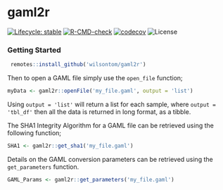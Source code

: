 # gaml2r

[![Lifecycle: stable](https://img.shields.io/badge/lifecycle-stable-brightgreen.svg)](https://lifecycle.r-lib.org/articles/stages.html#stable) [![R-CMD-check](https://github.com/wilsontom/gaml2r/workflows/R-CMD-check/badge.svg)](https://github.com/wilsontom/gaml2r/actions) [![codecov](https://codecov.io/gh/wilsontom/gaml2r/branch/master/graph/badge.svg?token=NHwjPwgbAR)](https://codecov.io/gh/wilsontom/gaml2r) ![License](https://img.shields.io/badge/license-GNU%20GPL%20v3.0-blue.svg "GNU GPL v3.0")

### Getting Started

``` r
 remotes::install_github('wilsontom/gaml2r')
```

Then to open a GAML file simply use the `open_file` function;

``` r
myData <- gaml2r::openFile('my_file.gaml', output = 'list')
```

Using `output = 'list'` will return a list for each sample, where `output = 'tbl_df'` then all the data is returned in long format, as a tibble.

The SHA1 Integrity Algorithm for a GAML file can be retrieved using the following function;

``` r
SHA1 <- gaml2r::get_sha1('my_file.gaml')  
```

Details on the GAML conversion parameters can be retrieved using the `get_parameters` function.

``` r
GAML_Params <- gaml2r::get_parameters('my_file.gaml')
```
